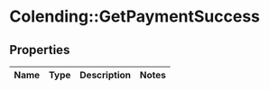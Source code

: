 # Colending::GetPaymentSuccess

## Properties
Name | Type | Description | Notes
------------ | ------------- | ------------- | -------------

